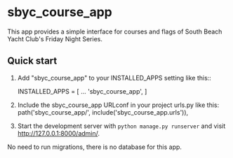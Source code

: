 # sbyc_course_app

This app provides a simple interface for courses and flags of South Beach Yacht Club's Friday Night Series.

Quick start
-----------

1. Add "sbyc_course_app" to your INSTALLED_APPS setting like this::

    INSTALLED_APPS = [
        ...
        'sbyc_course_app',
    ]

2. Include the sbyc_course_app URLconf in your project urls.py like this:
    path('sbyc_course_app/', include('sbyc_course_app.urls')),

3. Start the development server with `python manage.py runserver` and visit http://127.0.0.1:8000/admin/.

No need to run migrations, there is no database for this app.
